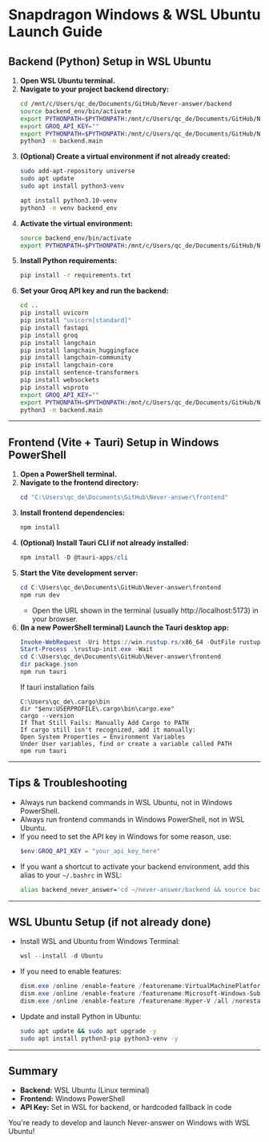 # Snapdragon Windows & WSL Ubuntu Launch Guide

## Backend (Python) Setup in WSL Ubuntu

1. **Open WSL Ubuntu terminal.**
2. **Navigate to your project backend directory:**
   ```bash
   cd /mnt/c/Users/qc_de/Documents/GitHub/Never-answer/backend
   source backend_env/bin/activate
   export PYTHONPATH=$PYTHONPATH:/mnt/c/Users/qc_de/Documents/GitHub/Never-answer
   export GROQ_API_KEY=""
   export PYTHONPATH=$PYTHONPATH:/mnt/c/Users/qc_de/Documents/GitHub/Never-answer
   python3 -m backend.main
   ```
3. **(Optional) Create a virtual environment if not already created:**
   ```bash
   sudo add-apt-repository universe
   sudo apt update
   sudo apt install python3-venv

   apt install python3.10-venv
   python3 -m venv backend_env
   ```
4. **Activate the virtual environment:**
   ```bash
   source backend_env/bin/activate
   export PYTHONPATH=$PYTHONPATH:/mnt/c/Users/qc_de/Documents/GitHub/Never-answer
   ```
5. **Install Python requirements:**
   ```bash
   pip install -r requirements.txt
   ```
6. **Set your Groq API key and run the backend:**
   ```bash
   cd ..
   pip install uvicorn
   pip install "uvicorn[standard]"
   pip install fastapi
   pip install groq
   pip install langchain
   pip install langchain_huggingface
   pip install langchain-community
   pip install langchain-core
   pip install sentence-transformers
   pip install websockets
   pip install wsproto
   export GROQ_API_KEY=""
   export PYTHONPATH=$PYTHONPATH:/mnt/c/Users/qc_de/Documents/GitHub/Never-answer
   python3 -m backend.main
   ```

---

## Frontend (Vite + Tauri) Setup in Windows PowerShell

1. **Open a PowerShell terminal.**
2. **Navigate to the frontend directory:**
   ```powershell
   cd "C:\Users\qc_de\Documents\GitHub\Never-answer\frontend"
   ```
3. **Install frontend dependencies:**
   ```powershell
   npm install
   ```
4. **(Optional) Install Tauri CLI if not already installed:**
   ```powershell
   npm install -D @tauri-apps/cli
   ```
5. **Start the Vite development server:**
   ```powershell
   cd C:\Users\qc_de\Documents\GitHub\Never-answer\frontend
   npm run dev
   ```
   - Open the URL shown in the terminal (usually http://localhost:5173) in your browser.
6. **(In a new PowerShell terminal) Launch the Tauri desktop app:**
   ```powershell
   Invoke-WebRequest -Uri https://win.rustup.rs/x86_64 -OutFile rustup-init.exe
   Start-Process .\rustup-init.exe -Wait
   cd C:\Users\qc_de\Documents\GitHub\Never-answer\frontend
   dir package.json
   npm run tauri
   ```
   If tauri installation fails
   ```
   C:\Users\qc_de\.cargo\bin
   dir "$env:USERPROFILE\.cargo\bin\cargo.exe"
   cargo --version
   If That Still Fails: Manually Add Cargo to PATH
   If cargo still isn't recognized, add it manually:
   Open System Properties → Environment Variables
   Under User variables, find or create a variable called PATH
   npm run tauri
   ```
---

## Tips & Troubleshooting
- Always run backend commands in WSL Ubuntu, not in Windows PowerShell.
- Always run frontend commands in Windows PowerShell, not in WSL Ubuntu.
- If you need to set the API key in Windows for some reason, use:
  ```powershell
  $env:GROQ_API_KEY = "your_api_key_here"
  ```
- If you want a shortcut to activate your backend environment, add this alias to your `~/.bashrc` in WSL:
  ```bash
  alias backend_never_answer='cd ~/never-answer/backend && source backend_env/bin/activate'
  ```

---

## WSL Ubuntu Setup (if not already done)
- Install WSL and Ubuntu from Windows Terminal:
  ```powershell
  wsl --install -d Ubuntu
  ```
- If you need to enable features:
  ```powershell
  dism.exe /online /enable-feature /featurename:VirtualMachinePlatform /all /norestart
  dism.exe /online /enable-feature /featurename:Microsoft-Windows-Subsystem-Linux /all /norestart
  dism.exe /online /enable-feature /featurename:Hyper-V /all /norestart
  ```
- Update and install Python in Ubuntu:
  ```bash
  sudo apt update && sudo apt upgrade -y
  sudo apt install python3-pip python3-venv -y
  ```

---

## Summary
- **Backend:** WSL Ubuntu (Linux terminal)
- **Frontend:** Windows PowerShell
- **API Key:** Set in WSL for backend, or hardcoded fallback in code

You're ready to develop and launch Never-answer on Windows with WSL Ubuntu!


